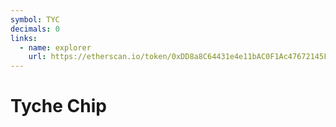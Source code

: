 ```yaml
---
symbol: TYC
decimals: 0
links:
  - name: explorer
    url: https://etherscan.io/token/0xDD8a8C64431e4e11bAC0F1Ac47672145Fe54DC9D
---
```


# Tyche Chip
